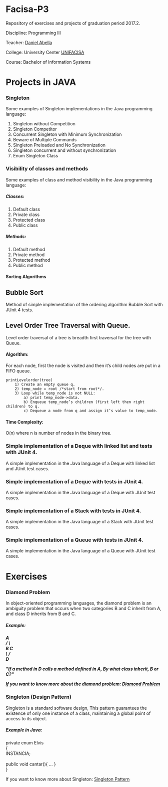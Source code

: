 # Facisa-P3

Repository of exercises and projects of graduation period 2017.2.

Discipline: Programming III

Teacher: [Daniel Abella](https://github.com/daniel-abella)

College: University Center [UNIFACISA](http://www.cesed.br/portal/)

Course: Bachelor of Information Systems


# Projects in JAVA

<h3> Singleton </h3>
    <dt> Some examples of Singleton implementations in the Java programming language: </dt>
		<ol>
			<li> Singleton without Competition </li>
			<li> Singleton Competitor </li>
			<li> Concurrent Singleton with Minimum Synchronization </li>
			<li> Beware of Multiple Commands </li>
			<li> Singleton Preloaded and No Synchronization </li>
			<li> Singleton concurrent and without synchronization </li>
			<li> Enum Singleton Class </li>
		</ol>

<h3> Visibility of classes and methods </h3>
 	<dt> Some examples of class and method visibility in the Java programming language: </dt>
 		<h5> Classes: </h5>
 			<ol>
				<li> Default class </li>
				<li> Private class </li>
				<li> Protected class </li>
				<li> Public class </li>
			</ol>	
		<h5> Methods: </h5>
 			<ol>
				<li> Default method </li>
				<li> Private method </li>
				<li> Protected method </li>
				<li> Public method </li>
			</ol>
<h4> Sorting Algorithms </h4>

<h2> Bubble Sort </h2>
	<dt> Method of simple implementation of the ordering algorithm Bubble Sort with JUnit 4 tests. </dt>
	
<h2> Level Order Tree Traversal with Queue. </h2>
	<dt> Level order traversal of a tree is breadth first traversal for the tree with Queue. </dt>
	
<h4> Algorithm: </h4>
	<dt> For each node, first the node is visited and then it’s child nodes are put in a FIFO queue. </dt>
	
	printLevelorder(tree)
		1) Create an empty queue q.
		2) temp_node = root /*start from root*/.
		3) Loop while temp_node is not NULL:
			a) print temp_node->data.
			b) Enqueue temp_node’s children (first left then right children) to q.
			c) Dequeue a node from q and assign it’s value to temp_node.
		   
<h4> Time Complexity: </h4> 
	<dt> O(n) where n is number of nodes in the binary tree. </dt>
	
<h3> Simple implementation of a Deque with linked list and tests with JUnit 4. </h3>
	<dt> A simple implementation in the Java language of a Deque with linked list and JUnit test cases. </dt>
	
<h3> Simple implementation of a Deque with tests in JUnit 4. </h3>
	<dt> A simple implementation in the Java language of a Deque with JUnit test cases. </dt>
	
<h3> Simple implementation of a Stack with tests in JUnit 4. </h3>
	<dt> A simple implementation in the Java language of a Stack with JUnit test cases. </dt>

<h3> Simple implementation of a Queue with tests in JUnit 4. </h3>
	<dt> A simple implementation in the Java language of a Queue with JUnit test cases. </dt>
	
# Exercises

<h3> Diamond Problem </h3>
	<dt> In object-oriented programming languages, the diamond problem is an ambiguity problem that occurs when two categories B and 	      C inherit from A, and class D inherits from B and C. 
	</dt>
	
<h5> Example: <h5>
	<dt>  		 A <br>
	    		/ \ <br>
	   	       B   C <br>
	    		\ / <br>
	      		 D <br>
	</dt>
	<p><i><dt> "If a method in D calls a method defined in A, By what class inherit, B or C?" </dt></i></p>
	
If you want to know more about the diamond problem: [Diamond Problem](https://es.wikipedia.org/wiki/Problema_del_diamante) 

	
<h3> Singleton (Design Pattern) </h3>
	<dt> Singleton is a standard software design, This pattern guarantees the existence of only one instance of a class, maintaining 	      a global point of access to its object.
	</dt>
	
<h5> Example in Java: </h5>
	private enum Elvis <br>
  	{ <br>
      	       INSTANCIA; <br>
  			<br>
      	       public void cantar(){ ... } <br>
  	} <br>

If you want to know more about Singleton: [Singleton Pattern](https://en.wikipedia.org/wiki/Singleton_pattern)

